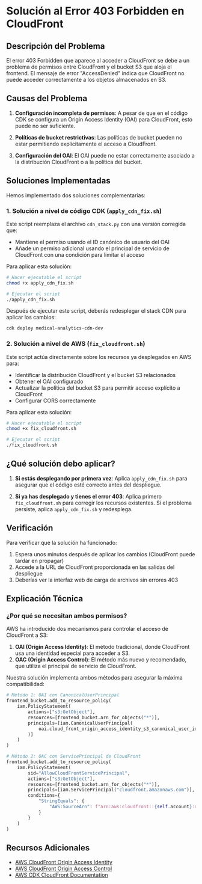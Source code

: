 # Solución al Error 403 Forbidden en CloudFront

## Descripción del Problema

El error 403 Forbidden que aparece al acceder a CloudFront se debe a un problema de permisos entre CloudFront y el bucket S3 que aloja el frontend. El mensaje de error "AccessDenied" indica que CloudFront no puede acceder correctamente a los objetos almacenados en S3.

## Causas del Problema

1. **Configuración incompleta de permisos**: A pesar de que en el código CDK se configura un Origin Access Identity (OAI) para CloudFront, esto puede no ser suficiente.

2. **Políticas de bucket restrictivas**: Las políticas de bucket pueden no estar permitiendo explícitamente el acceso a CloudFront.

3. **Configuración del OAI**: El OAI puede no estar correctamente asociado a la distribución CloudFront o a la política del bucket.

## Soluciones Implementadas

Hemos implementado dos soluciones complementarias:

### 1. Solución a nivel de código CDK (`apply_cdn_fix.sh`)

Este script reemplaza el archivo `cdn_stack.py` con una versión corregida que:

- Mantiene el permiso usando el ID canónico de usuario del OAI
- Añade un permiso adicional usando el principal de servicio de CloudFront con una condición para limitar el acceso

Para aplicar esta solución:

```bash
# Hacer ejecutable el script
chmod +x apply_cdn_fix.sh

# Ejecutar el script
./apply_cdn_fix.sh
```

Después de ejecutar este script, deberás redesplegar el stack CDN para aplicar los cambios:

```bash
cdk deploy medical-analytics-cdn-dev
```

### 2. Solución a nivel de AWS (`fix_cloudfront.sh`)

Este script actúa directamente sobre los recursos ya desplegados en AWS para:

- Identificar la distribución CloudFront y el bucket S3 relacionados
- Obtener el OAI configurado
- Actualizar la política del bucket S3 para permitir acceso explícito a CloudFront
- Configurar CORS correctamente

Para aplicar esta solución:

```bash
# Hacer ejecutable el script
chmod +x fix_cloudfront.sh

# Ejecutar el script
./fix_cloudfront.sh
```

## ¿Qué solución debo aplicar?

1. **Si estás desplegando por primera vez**: Aplica `apply_cdn_fix.sh` para asegurar que el código esté correcto antes del despliegue.

2. **Si ya has desplegado y tienes el error 403**: Aplica primero `fix_cloudfront.sh` para corregir los recursos existentes. Si el problema persiste, aplica `apply_cdn_fix.sh` y redesplega.

## Verificación

Para verificar que la solución ha funcionado:

1. Espera unos minutos después de aplicar los cambios (CloudFront puede tardar en propagar)
2. Accede a la URL de CloudFront proporcionada en las salidas del despliegue
3. Deberías ver la interfaz web de carga de archivos sin errores 403

## Explicación Técnica

### ¿Por qué se necesitan ambos permisos?

AWS ha introducido dos mecanismos para controlar el acceso de CloudFront a S3:

1. **OAI (Origin Access Identity)**: El método tradicional, donde CloudFront usa una identidad especial para acceder a S3.
2. **OAC (Origin Access Control)**: El método más nuevo y recomendado, que utiliza el principal de servicio de CloudFront.

Nuestra solución implementa ambos métodos para asegurar la máxima compatibilidad:

```python
# Método 1: OAI con CanonicalUserPrincipal
frontend_bucket.add_to_resource_policy(
    iam.PolicyStatement(
        actions=["s3:GetObject"],
        resources=[frontend_bucket.arn_for_objects("*")],
        principals=[iam.CanonicalUserPrincipal(
            oai.cloud_front_origin_access_identity_s3_canonical_user_id
        )]
    )
)

# Método 2: OAC con ServicePrincipal de CloudFront
frontend_bucket.add_to_resource_policy(
    iam.PolicyStatement(
        sid="AllowCloudFrontServicePrincipal",
        actions=["s3:GetObject"],
        resources=[frontend_bucket.arn_for_objects("*")],
        principals=[iam.ServicePrincipal("cloudfront.amazonaws.com")],
        conditions={
            "StringEquals": {
                "AWS:SourceArn": f"arn:aws:cloudfront::{self.account}:distribution/*"
            }
        }
    )
)
```

## Recursos Adicionales

- [AWS CloudFront Origin Access Identity](https://docs.aws.amazon.com/AmazonCloudFront/latest/DeveloperGuide/private-content-restricting-access-to-s3.html)
- [AWS CloudFront Origin Access Control](https://docs.aws.amazon.com/AmazonCloudFront/latest/DeveloperGuide/private-content-restricting-access-to-origin.html)
- [AWS CDK CloudFront Documentation](https://docs.aws.amazon.com/cdk/api/latest/docs/aws-cloudfront-readme.html)
